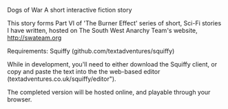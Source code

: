 Dogs of War 
A short interactive fiction story

This story forms Part VI of 'The Burner Effect' series of 
short, Sci-Fi stories I have written, hosted on The South West
Anarchy Team's website, http://swateam.org

Requirements:
Squiffy (github.com/textadventures/squiffy)

While in development, you'll need to either download the Squiffy 
client, or copy and paste the text into the the web-based editor 
(textadventures.co.uk/squiffy/editor").

The completed version will be hosted online, and playable through 
your browser.
